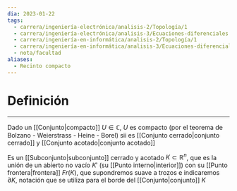 ```yaml
---
dia: 2023-01-22
tags:
  - carrera/ingeniería-electrónica/analisis-2/Topología/1
  - carrera/ingeniería-electrónica/analisis-3/Ecuaciones-diferenciales
  - carrera/ingeniería-en-informática/analisis-2/Topología/1
  - carrera/ingeniería-en-informática/analisis-3/Ecuaciones-diferenciales
  - nota/facultad
aliases:
  - Recinto compacto
---
```

# Definición
---
Dado un [[Conjunto|compacto]] $U \in \mathbb{C}$, $U$ es compacto (por el teorema de Bolzano - Weierstrass - Heine - Borel) sii es [[Conjunto cerrado|conjunto cerrado]] y [[Conjunto acotado|conjunto acotado]]

Es un [[Subconjunto|subconjunto]] cerrado y acotado $K \subset \mathbb{R}^n$, que es la unión de un abierto no vacío $K'$ (su [[Punto interno|interior]]) con su [[Punto frontera|frontera]] $Fr(K)$, que supondremos suave a trozos e indicaremos $\partial K$, notación que se utiliza para el borde del [[Conjunto|conjunto]] $K$

